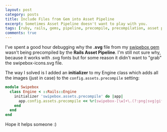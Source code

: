 ```yaml
---
layout: post
category: posts
title: Include Files from Gem into Asset Pipeline
excerpt: Sometimes Asset Pipeline doesn't want to play with you.
tags: [ruby, rails, gems, pipeline, precompile, precompilation, asset pipeline, svg, sprockets, assets]
comments: true
---
```


I've spent a good hour debugging why the **.svg** file from my [swipebox gem](https://github.com/miharekar/swipebox) wasn't being precompiled by the **Rails Asset Pipeline**. I'm still not sure why, because it works with .svg fonts but for some reason it didn't want to "grab" the swipebox-icons.svg file.

The way I solved is I added an **initializer** to my Engine class which adds all the images (just in case) to the `config.assets.precompile` setting:

```ruby
module Swipebox
  class Engine < ::Rails::Engine
    initializer 'swipebox.assets.precompile' do |app|
      app.config.assets.precompile << %r(swipebox-[\w]+\.(?:png|svg|gif)$)
    end
  end
end
```

Hope it helps someone :)
